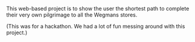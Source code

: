 This web-based project is to show the user the shortest path to complete their very own pilgrimage to all the Wegmans stores.

(This was for a hackathon. We had a lot of fun messing around with this project.)
